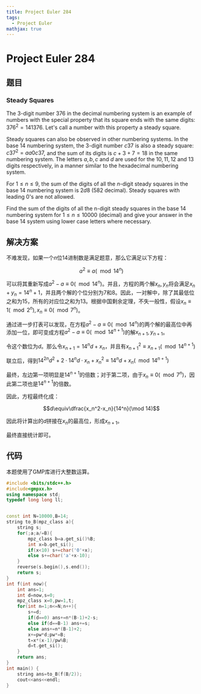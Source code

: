 ```yaml
---
title: Project Euler 284
tags:
  - Project Euler
mathjax: true
---
```

<escape><!-- more --></escape>
    
# Project Euler 284
## 题目
### Steady Squares


The $3$-digit number $376$ in the decimal numbering system is an example of numbers with the special property that its square ends with the same digits: $376^2 = 141376$. Let's call a number with this property a steady square.

Steady squares can also be observed in other numbering systems. In the base $14$ numbering system, the $3$-digit number $c37$ is also a steady square: $c37^2 = aa0c37$, and the sum of its digits is $c+3+7=18$ in the same numbering system. The letters $a, b, c$ and $d$ are used for the $10, 11, 12$ and $13$ digits respectively, in a manner similar to the hexadecimal numbering system.

For $1 \le n \le 9$, the sum of the digits of all the $n$-digit steady squares in the base $14$ numbering system is $2d8$ ($582$ decimal). Steady squares with leading $0$'s are not allowed.

Find the sum of the digits of all the n-digit steady squares in the base $14$ numbering system for $1 \le n \le 10000$ (decimal) and give your answer in the base $14$ system using lower case letters where necessary.



## 解决方案

不难发现，如果一个$n$位$14$进制数是满足题意，那么它满足以下方程：

$$a^2\equiv a(\mod 14^n)$$

可以将其重新写成$a^2-a\equiv0(\mod 14^n)$。并且，方程的两个解$x_n,y_n$将会满足$x_n+y_n=14^n+1$，并且两个解的个位分别为$7$和$8$。因此，一对解中，除了其最低位之和为$15$，所有的对应位之和为$13$。根据中国剩余定理，不失一般性，假设$x_n\equiv 1(\mod 2^n),x_n\equiv0(\mod 7^n)$。

通过进一步打表可以发现，在方程$a^2-a\equiv0(\mod 14^n)$的两个解的最高位中再添加一位，即可变成方程$a^2-a\equiv0(\mod 14^{n+1})$的解$x_{n+1},y_{n+1}$。

令这个数位为$d$。那么令$x_{n+1}=14^nd + x_n$，并且有$x_{n+1}^2\equiv x_{n+1}(\mod 14^{n+1})$

联立后，得到$14^{2n}d^2+2\cdot 14^nd\cdot x_n+x_n^2\equiv14^nd+x_n(\mod 14^{n+1})$

最终，左边第一项明显是$14^{n+1}$的倍数；对于第二项，由于$x_n\equiv0(\mod 7^n)$，因此第二项也是$14^{n+1}$的倍数。

因此，方程最终化成：

$$d\equiv\dfrac{x_n^2-x_n}{14^n}(\mod 14)$$

因此将计算出的$d$拼接在$x_n$的最高位，形成$x_{n+1}$。

最终直接统计即可。

## 代码

本题使用了GMP库进行大整数运算。

```C++
#include <bits/stdc++.h>
#include<gmpxx.h>
using namespace std;
typedef long long ll;


const int N=10000,B=14;
string to_B(mpz_class a){
    string s;
    for(;a;a/=B){
        mpz_class b=a.get_si()%B;
        int x=b.get_si();
        if(x<10) s+=char('0'+x);
        else s+=char('a'+x-10);
    }
    reverse(s.begin(),s.end());
    return s;
}
int f(int now){
    int ans=1;
    int d=now,s=0;
    mpz_class x=0,pw=1,t;
    for(int n=1;n<=N;n++){
        s+=d;
        if(d==0) ans+=n*(B-1)+2-s;
        else if(d==B-1) ans+=s;
        else ans+=n*(B-1)+2;
        x+=pw*d;pw*=B;
        t=x*(x-1)/pw%B;
        d=t.get_si();
    }
    return ans;
}
int main() {
    string ans=to_B(f(B/2));
    cout<<ans<<endl;
}

```